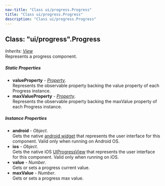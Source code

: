 ```yaml
---
nav-title: "Class ui/progress.Progress"
title: "Class ui/progress.Progress"
description: "Class ui/progress.Progress"
---
```

## Class: "ui/progress".Progress  
_Inherits:_ [_View_](../../ui/core/view/View.md)  
Represents a progress component.

##### Static Properties
 - **valueProperty** - [_Property_](../../ui/core/dependency-observable/Property.md).    
  Represents the observable property backing the value property of each Progress instance.
 - **maxValueProperty** - [_Property_](../../ui/core/dependency-observable/Property.md).    
  Represents the observable property backing the maxValue property of each Progress instance.

##### Instance Properties
 - **android** - _Object_.    
  Gets the native [android widget](http://developer.android.com/reference/android/widget/ProgressBar.html) that represents the user interface for this component. Valid only when running on Android OS.
 - **ios** - _Object_.    
  Gets the native iOS [UIProgressView](https://developer.apple.com/library/ios/documentation/UIKit/Reference/UIProgressView_Class/) that represents the user interface for this component. Valid only when running on iOS.
 - **value** - _Number_.    
  Gets or sets a progress current value.
 - **maxValue** - _Number_.    
  Gets or sets a progress max value.